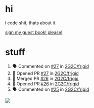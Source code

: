 # hi
i code shit, thats about it

[sign my guest book! please!](https://github.com/Just-a-Unity-Dev/Just-a-Unity-Dev/issues/new?&body=Sign%20my%20guest%20book%20by%20placing%20your%20name%20in%20the%20title,%20how%27d%20you%20get%20to%20this%20page%20and%20why?%20Don%27t%20forget%20you%20have%20an%20entire%20notebook%20in%20your%20hands!)


# stuff
<!--START_SECTION:activity-->
1. 🗣 Commented on [#27](https://github.com/2G2C/frigid/issues/27) in [2G2C/frigid](https://github.com/2G2C/frigid)
2. 💪 Opened PR [#27](https://github.com/2G2C/frigid/pull/27) in [2G2C/frigid](https://github.com/2G2C/frigid)
3. 🎉 Merged PR [#26](https://github.com/2G2C/frigid/pull/26) in [2G2C/frigid](https://github.com/2G2C/frigid)
4. 💪 Opened PR [#26](https://github.com/2G2C/frigid/pull/26) in [2G2C/frigid](https://github.com/2G2C/frigid)
5. 🗣 Commented on [#25](https://github.com/2G2C/frigid/issues/25) in [2G2C/frigid](https://github.com/2G2C/frigid)
<!--END_SECTION:activity-->

![](https://github-profile-summary-cards.vercel.app/api/cards/profile-details?username=Just-a-Unity-Dev&theme=solarized_dark)
